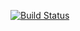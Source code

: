 [![Build Status](https://travis-ci.org/vzhyhunou/vzh-cms.svg?branch=master)](https://travis-ci.org/vzhyhunou/vzh-cms)
